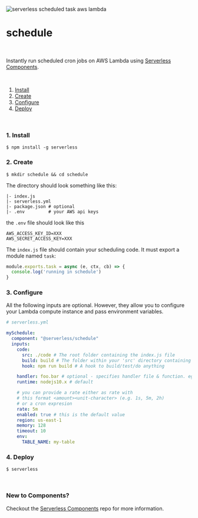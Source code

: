 ![serverless scheduled task aws lambda](https://s3.amazonaws.com/assets.github.serverless/readme-serverless-schedule.png)

# schedule

&nbsp;

Instantly run scheduled cron jobs on AWS Lambda using [Serverless Components](https://github.com/serverless/components).

&nbsp;

1. [Install](#1-install)
2. [Create](#2-create)
3. [Configure](#3-configure)
4. [Deploy](#4-deploy)

&nbsp;


### 1. Install

```console
$ npm install -g serverless
```

### 2. Create

```console
$ mkdir schedule && cd schedule
```

The directory should look something like this:


```
|- index.js
|- serverless.yml
|- package.json # optional
|- .env         # your AWS api keys
```

the `.env` file should look like this

```
AWS_ACCESS_KEY_ID=XXX
AWS_SECRET_ACCESS_KEY=XXX
```

The `index.js` file should contain your scheduling code.  It must export a module named `task`:

```js
module.exports.task = async (e, ctx, cb) => {
  console.log('running in schedule')
}
```

### 3. Configure

All the following inputs are optional. However, they allow you to configure your Lambda compute instance and pass environment variables.

```yml
# serverless.yml

mySchedule:
  component: "@serverless/schedule"
  inputs:
    code:
      src: ./code # The root folder containing the index.js file
      build: build # The folder within your 'src' directory containing your built artifacts
      hook: npm run build # A hook to build/test/do anything

    handler: foo.bar # optional - specifies handler file & function. eg: foo.js instead of index.js and bar instead of task
    runtime: nodejs10.x # default

    # you can provide a rate either as rate with
    # this format <amount><unit-character> (e.g. 1s, 5m, 2h)
    # or a cron expresion  
    rate: 5m
    enabled: true # this is the default value
    region: us-east-1
    memory: 128
    timeout: 10
    env:
      TABLE_NAME: my-table
```

### 4. Deploy

```console
$ serverless
```

&nbsp;

### New to Components?

Checkout the [Serverless Components](https://github.com/serverless/components) repo for more information.
